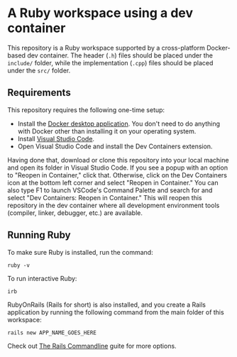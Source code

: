# A Ruby workspace using a dev container

This repository is a Ruby workspace supported by a cross-platform Docker-based dev container. The header (`.h`) files should be placed under the `include/` folder, while the implementation (`.cpp`) files should be placed under the `src/` folder.

## Requirements

This repository requires the following one-time setup:

- Install the [Docker desktop application](https://www.docker.com/products/docker-desktop/). You don't need to do anything with Docker other than installing it on your operating system.
- Install [Visual Studio Code](https://code.visualstudio.com).
- Open Visual Studio Code and install the Dev Containers extension.

Having done that, download or clone this repository into your local machine and open its folder in Visual Studio Code. If you see a popup with an option to "Reopen in Container," click that. Otherwise, click on the Dev Containers icon at the bottom left corner and select "Reopen in Container." You can also type F1 to launch VSCode's Command Palette and search for and select "Dev Containers: Reopen in Container." This will reopen this repository in the dev container where all development environment tools (compiler, linker, debugger, etc.) are available.

## Running Ruby 

To make sure Ruby is installed, run the command:

```
ruby -v
```

To run interactive Ruby:

```
irb
```

RubyOnRails (Rails for short) is also installed, and you create a Rails application by running the following command from the main folder of this workspace:

```
rails new APP_NAME_GOES_HERE
```

Check out [The Rails Commandline](https://guides.rubyonrails.org/command_line.html) guite for more options.